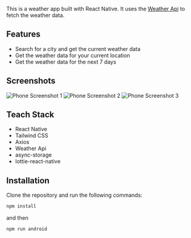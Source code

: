 This is a weather app built with React Native. It uses the [Weather Api](https://www.weatherapi.com/) to fetch the weather data.

## Features

- Search for a city and get the current weather data
- Get the weather data for your current location
- Get the weather data for the next 7 days

## Screenshots
![Phone Screenshot 1](https://github.com/7hourspg/Weather_App_React_Native/assets/98067649/16a1ecfb-b0ab-4f42-b9c5-aac75c3b9be6)
![Phone Screenshot 2](https://github.com/7hourspg/Weather_App_React_Native/assets/98067649/a2f39efa-1def-4fc6-abf2-b42486eb88f0)
![Phone Screenshot 3](https://github.com/7hourspg/Weather_App_React_Native/assets/98067649/217a0b70-54ae-4027-b3e7-76cd61fe3d52)

## Teach Stack

- React Native
- Tailwind CSS
- Axios
- Weather Api
- async-storage
- lottie-react-native

## Installation

Clone the repository and run the following commands:

```bash
npm install
```
and then 

```bash
npm run android
```










